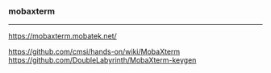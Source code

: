 ### mobaxterm
---

https://mobaxterm.mobatek.net/

https://github.com/cmsi/hands-on/wiki/MobaXterm
https://github.com/DoubleLabyrinth/MobaXterm-keygen

```
```



```
```



```
```

